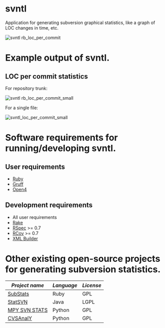 # svntl

Application for generating subversion graphical statistics, like a graph of LOC changes in time, etc. 

![svntl rb_loc_per_commit](https://cloud.githubusercontent.com/assets/51481/7879879/af8b3cd4-05f4-11e5-912f-23bcc43fa943.png)

# Example output of svntl.

## LOC per commit statistics

For repository trunk:

![svntl rb_loc_per_commit_small](https://cloud.githubusercontent.com/assets/51481/7879964/793dc6b4-05f5-11e5-9b21-597cabecc9ad.png)

For a single file:

![svntl_loc_per_commit_small](https://cloud.githubusercontent.com/assets/51481/7879971/857ce6f8-05f5-11e5-8db4-faf72206d587.png)

# Software requirements for running/developing svntl.

## User requirements

  * [Ruby](http://www.ruby-lang.org/)
  * [Gruff](http://nubyonrails.com/pages/gruff)
  * [Open4](http://codeforpeople.com/lib/ruby/open4/)

## Development requirements

  * All user requirements
  * [Rake](http://rake.rubyforge.org/)
  * [RSpec](http://rspec.rubyforge.org/) >= 0.7
  * [RCov](http://eigenclass.org/hiki.rb?rcov) >= 0.7
  * [XML Builder](http://builder.rubyforge.org/)

# Other existing open-source projects for generating subversion statistics.

| *Project name* | *Language* | *License* |
|----------------|------------|-----------|
| [SubStats](http://www.molgard.eu/substats/) | Ruby | GPL |
| [StatSVN](http://www.statsvn.org/) | Java | LGPL |
| [MPY SVN STATS](http://mpy-svn-stats.berlios.de/) | Python | GPL |
| [CVSAnalY](http://cvsanaly.tigris.org/) | Python | GPL |

